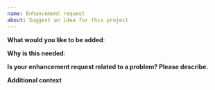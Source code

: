```yaml
---
name: Enhancement request
about: Suggest an idea for this project
---
```


<!-- Verify first that your issue is not already reported -->

<!-- Please only use this template for submitting enhancement requests -->

<!-- If possible complete *all* sections as described. Don't remove any section. -->

**What would you like to be added**:

<!-- A clear and concise description of what would you like to be added. -->

**Why is this needed**:

<!-- A clear and concise description of why is it needed. -->

**Is your enhancement request related to a problem? Please describe.**

<!-- A clear and concise description of what the problem is. Ex. I'm always frustrated when [...] -->

**Additional context**

<!-- Add any other context or *screenshots* about the enhancement request here. -->
